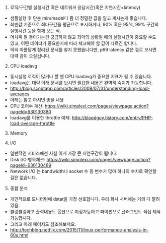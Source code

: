 1. 로직/구간별 실행시간 혹은 네트워크 응답시간(혹은 지연시간=latency)
- 샘플실행 후 단순 min/max보다 좀 더 정밀한 값을 알고 계시는게 좋습니다.
- 최빈값 기준으로 최다구간을 평균으로 표시하거나, 90% 혹은 95%, 99% 구간의 실행시간 등을 함께 보는 식.
- 어차피 잘 돌아가는건 궁금하지 않고 최악의 상황일 때의 실행시간이 중요할 수도 있고, 어떤 데이터가 중요한지에 따라 체크해야 할 값이 다르긴 합니다.
- 딱히 아름답게 정리된 문서를 찾지 못했습니다만, p99 latency 같은 걸로 보시면 대략 감이 오실겁니다.

2. CPU loadavg
- 동시실행 로직이 많거나 할 땐 CPU loadavg가 중요한 지표가 될 수 있습니다.
- loadavg는 대략 아래 문서를 보시면 필요한 내용은 완벽히 숙지가 가능합니다.
- http://blog.scoutapp.com/articles/2009/07/31/understanding-load-averages
- 아래는 참고 하시면 좋을 내용
- CPU 코어수 계산: https://wiki.simplexi.com/pages/viewpage.action?pageId=630130380
- loadavg를 이용한 throttle 예제: http://bloodguy.tistory.com/entry/PHP-load-average-throttle

3. Memory

4. I/O
- 일반적인 서비스에선 사실 이게 가장 큰 지연구간이 됩니다.
- Disk I/O 병목체크: https://wiki.simplexi.com/pages/viewpage.action?pageId=630130489
- Network I/O 는 bandwidth나 socket 수 등 변수가 많아 하나의 수치로 확인할 길은 없습니다.

5. 종합 분석
- 개인적으로 모니터링에 dstat을 가장 선호합니다. 우리 회사 서버에는 거의 다 깔려있음.
- 블링블링하고 출력내용도 옵션으로 지정가능하고 파이썬으로 플러그인도 직접 제작 가능합니다.
- 그리고 아래 페이지도 참조해보세요.
- http://techblog.netflix.com/2015/11/linux-performance-analysis-in-60s.html
